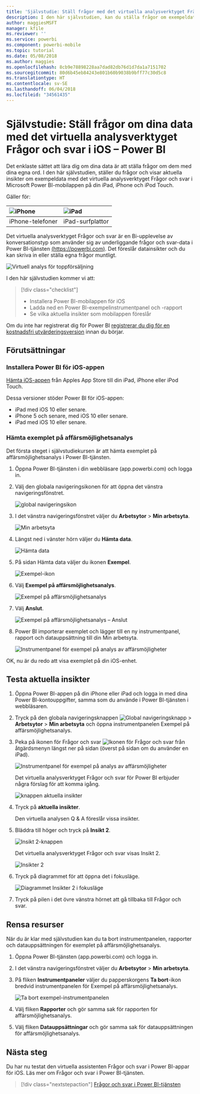 ```yaml
---
title: 'Självstudie: Ställ frågor med det virtuella analysverktyget Frågor och svar i iOS – Power BI'
description: I den här självstudien, kan du ställa frågor om exempeldata med egna ord med det virtuella analysverktyget Frågor och svar i Power BI-mobilappen på iOS-enheten.
author: maggiesMSFT
manager: kfile
ms.reviewer: ''
ms.service: powerbi
ms.component: powerbi-mobile
ms.topic: tutorial
ms.date: 05/08/2018
ms.author: maggies
ms.openlocfilehash: 8cb9e78898228aa7dad82db76d1d7da1a7151702
ms.sourcegitcommit: 80d6b45eb84243e801b60b9038b9bff77c30d5c8
ms.translationtype: HT
ms.contentlocale: sv-SE
ms.lasthandoff: 06/04/2018
ms.locfileid: "34561435"
---
```

# <a name="tutorial-ask-questions-about-your-data-with-the-qa-virtual-analyst-in-ios-apps---power-bi"></a>Självstudie: Ställ frågor om dina data med det virtuella analysverktyget Frågor och svar i iOS – Power BI

Det enklaste sättet att lära dig om dina data är att ställa frågor om dem med dina egna ord. I den här självstudien, ställer du frågor och visar aktuella insikter om exempeldata med det virtuella analysverktyget Frågor och svar i Microsoft Power BI-mobilappen på din iPad, iPhone och iPod Touch. 

Gäller för:

| ![iPhone](media/tutorial-mobile-apps-ios-qna/iphone-logo-50-px.png) | ![iPad](media/tutorial-mobile-apps-ios-qna/ipad-logo-50-px.png) |
|:--- |:--- |
| iPhone-telefoner |iPad-surfplattor |

Det virtuella analysverktyget Frågor och svar är en Bi-upplevelse av konversationstyp som använder sig av underliggande frågor och svar-data i Power BI-tjänsten [(https://powerbi.com)](https://powerbi.com). Det föreslår datainsikter och du kan skriva in eller ställa egna frågor muntligt.

![Virtuell analys för toppförsäljning](media/tutorial-mobile-apps-ios-qna/power-bi-ios-q-n-a-top-sale-intro.png)

I den här självstudien kommer vi att:

> [!div class="checklist"]
> * Installera Power BI-mobilappen för iOS
> * Ladda ned en Power BI-exempelinstrumentpanel och -rapport
> * Se vilka aktuella insikter som mobilappen föreslår

Om du inte har registrerat dig för Power BI [registrerar du dig för en kostnadsfri utvärderingsversion](https://app.powerbi.com/signupredirect?pbi_source=web) innan du börjar.

## <a name="prerequisites"></a>Förutsättningar

### <a name="install-the-power-bi-for-ios-app"></a>Installera Power BI för iOS-appen
[Hämta iOS-appen](http://go.microsoft.com/fwlink/?LinkId=522062 "Hämta iPhone-appen") från Apples App Store till din iPad, iPhone eller iPod Touch.

Dessa versioner stöder Power BI för iOS-appen:
- iPad med iOS 10 eller senare.
- iPhone 5 och senare, med iOS 10 eller senare. 
- iPad med iOS 10 eller senare.

### <a name="download-the-opportunity-analysis-sample"></a>Hämta exemplet på affärsmöjlighetsanalys
Det första steget i självstudiekursen är att hämta exemplet på affärsmöjlighetsanalys i Power BI-tjänsten.

1. Öppna Power BI-tjänsten i din webbläsare (app.powerbi.com) och logga in.

1. Välj den globala navigeringsikonen för att öppna det vänstra navigeringsfönstret.

    ![global navigeringsikon](media/tutorial-mobile-apps-ios-qna/power-bi-android-quickstart-global-nav-icon.png)

2. I det vänstra navigeringsfönstret väljer du **Arbetsytor** > **Min arbetsyta**.

    ![Min arbetsyta](media/tutorial-mobile-apps-ios-qna/power-bi-android-quickstart-my-workspace.png)

3. Längst ned i vänster hörn väljer du **Hämta data**.
   
    ![Hämta data](media/tutorial-mobile-apps-ios-qna/power-bi-get-data.png)

3. På sidan Hämta data väljer du ikonen **Exempel**.
   
   ![Exempel-ikon](media/tutorial-mobile-apps-ios-qna/power-bi-samples-icon.png)

4. Välj **Exempel på affärsmöjlighetsanalys**.
 
    ![Exempel på affärsmöjlighetsanalys](media/tutorial-mobile-apps-ios-qna/power-bi-oa.png)
 
8. Välj **Anslut**.  
  
   ![Exempel på affärsmöjlighetsanalys – Anslut](media/tutorial-mobile-apps-ios-qna/opportunity-connect.png)
   
5. Power BI importerar exemplet och lägger till en ny instrumentpanel, rapport och datauppsättning till din Min arbetsyta.
   
   ![Instrumentpanel för exempel på analys av affärsmöjligheter](media/tutorial-mobile-apps-ios-qna/power-bi-service-opportunity-sample.png)

OK, nu är du redo att visa exemplet på din iOS-enhet.

## <a name="try-featured-insights"></a>Testa aktuella insikter
1. Öppna Power BI-appen på din iPhone eller iPad och logga in med dina Power BI-kontouppgifter, samma som du använde i Power BI-tjänsten i webbläsaren.

1.  Tryck på den globala navigeringsknappen ![Global navigeringsknapp](media/mobile-ipad-app-get-started/power-bi-iphone-global-nav-button.png) > **Arbetsytor** > **Min arbetsyta** och öppna instrumentpanelen Exempel på affärsmöjlighetsanalys.

2. Peka på ikonen för Frågor och svar ![Ikonen för Frågor och svar](media/tutorial-mobile-apps-ios-qna/power-bi-ios-q-n-a-icon.png) från åtgärdsmenyn längst ner på sidan (överst på sidan om du använder en iPad).

     ![Instrumentpanel för exempel på analys av affärsmöjligheter](media/tutorial-mobile-apps-ios-qna/power-bi-ios-qna-opportunity-analysis.png)

     Det virtuella analysverktyget Frågor och svar för Power BI erbjuder några förslag för att komma igång.

     ![knappen aktuella insikter](media/tutorial-mobile-apps-ios-qna/power-bi-ios-qna-suggest-insights.png)
3. Tryck på **aktuella insikter**.

     Den virtuella analysen Q & A föreslår vissa insikter.
4. Bläddra till höger och tryck på **Insikt 2**.

    ![Insikt 2-knappen](media/tutorial-mobile-apps-ios-qna/power-bi-ios-qna-suggest-insight-2.png)

     Det virtuella analysverktyget Frågor och svar visas Insikt 2.

    ![Insikter 2](media/tutorial-mobile-apps-ios-qna/power-bi-ios-qna-show-insight-2.png)
5. Tryck på diagrammet för att öppna det i fokusläge.

    ![Diagrammet Insikter 2 i fokusläge](media/tutorial-mobile-apps-ios-qna/power-bi-ios-qna-open-insight-2.png)
6. Tryck på pilen i det övre vänstra hörnet att gå tillbaka till Frågor och svar.

## <a name="clean-up-resources"></a>Rensa resurser

När du är klar med självstudien kan du ta bort instrumentpanelen, rapporter och datauppsättningen för exemplet på affärsmöjlighetsanalys.

1. Öppna Power BI-tjänsten (app.powerbi.com) och logga in.

2. I det vänstra navigeringsfönstret väljer du **Arbetsytor** > **Min arbetsyta**.

3. På fliken **Instrumentpaneler** väljer du papperskorgens **Ta bort**-ikon bredvid instrumentpanelen för Exempel på affärsmöjlighetsanalys.

    ![Ta bort exempel-instrumentpanelen](media/tutorial-mobile-apps-ios-qna/power-bi-service-delete-opportunity-sample.png)

4. Välj fliken **Rapporter** och gör samma sak för rapporten för affärsmöjlighetsanalys.

5. Välj fliken **Datauppsättningar** och gör samma sak för datauppsättningen för affärsmöjlighetsanalys.


## <a name="next-steps"></a>Nästa steg

Du har nu testat den virtuella assistenten Frågor och svar i Power BI-appar för iOS. Läs mer om Frågor och svar i Power BI-tjänsten.
> [!div class="nextstepaction"]
> [Frågor och svar i Power BI-tjänsten](power-bi-q-and-a.md)

